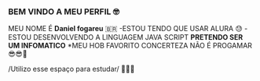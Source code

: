 
  ### BEM VINDO A MEU PERFIL 🤓​
  
   MEU NOME É **Daniel fogareu** 🇧🇷​
 -ESTOU TENDO QUE USAR ALURA 😓​
 -ESTOU DESENVOLVENDO A LINGUAGEM JAVA SCRIPT
                          **PRETENDO SER UM INFOMATICO**
 *MEU HOB FAVORITO CONCERTEZA NÃO É PROGAMAR 😎​😎🙏​                      

  /Utilizo esse espaço para estudar/ 🧏🏻‍♂️
